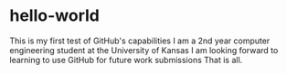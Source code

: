 # hello-world
This is my first test of GitHub's capabilities
I am a 2nd year computer engineering student at the University of Kansas
I am looking forward to learning to use GitHub for future work submissions
That is all.
